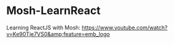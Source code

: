 # Mosh-LearnReact
Learning ReactJS with Mosh: https://www.youtube.com/watch?v=Ke90Tje7VS0&amp;feature=emb_logo
